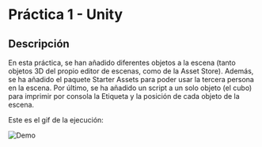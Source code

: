 # Práctica 1 - Unity


## Descripción

En esta práctica, se han añadido diferentes objetos a la escena (tanto objetos 3D del propio editor de escenas,
como de la Asset Store). Además, se ha añadido el paquete Starter Assets para poder usar la tercera persona en
la escena. Por último, se ha añadido un script a un solo objeto (el cubo) para imprimir por consola la Etiqueta
y la posición de cada objeto de la escena.


Este es el gif de la ejecución:

![Demo](Practica1/Animation1.gif)

